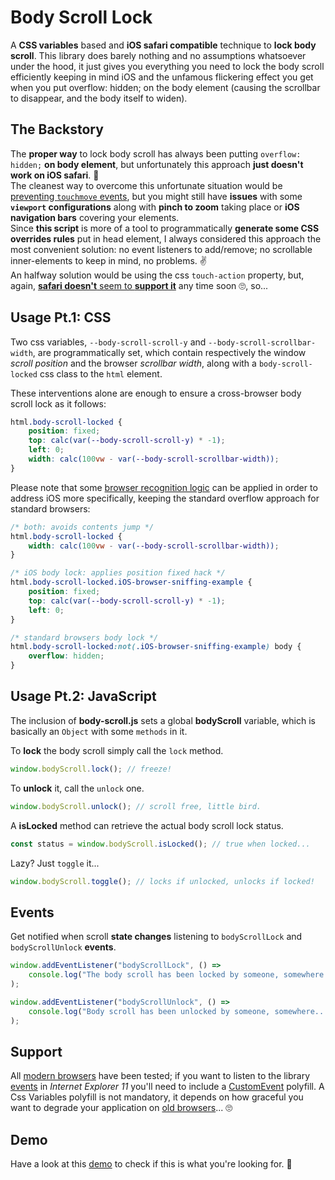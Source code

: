 # Body Scroll Lock

A **CSS variables** based and **iOS safari compatible** technique to **lock body scroll**.
This library does barely nothing and no assumptions whatsoever under the hood, it just gives you everything you need to lock the body scroll efficiently keeping in mind iOS and the unfamous flickering effect you get when you put overflow: hidden; on the body element (causing the scrollbar to disappear, and the body itself to widen).

## The Backstory

The **proper way** to lock body scroll has always been putting `overflow: hidden;` **on body element**, but unfortunately this approach **just doesn't work on iOS safari**. 🙅<br>
The cleanest way to overcome this unfortunate situation would be [preventing `touchmove` events](https://github.com/willmcpo/body-scroll-lock), but you might still have **issues** with some **`viewport` configurations** along with **pinch to zoom** taking place or **iOS navigation bars** covering your elements.<br>
Since **this script** is more of a tool to programmatically **generate some CSS overrides rules** put in head element, I always considered this approach the most convenient solution: no event listeners to add/remove; no scrollable inner-elements to keep in mind, no problems. ✌<br>
An halfway solution would be using the css `touch-action` property, but, again, [**safari doesn't** seem to **support it**](https://bugs.webkit.org/show_bug.cgi?id=133112) any time soon 🙄, so...

## Usage Pt.1: CSS

Two css variables, `--body-scroll-scroll-y` and `--body-scroll-scrollbar-width`, are programmatically set, which contain respectively the window _scroll position_ and the browser _scrollbar width_, along with a `body-scroll-locked` css class to the `html` element.

These interventions alone are enough to ensure a cross-browser body scroll lock as it follows:

```css
html.body-scroll-locked {
    position: fixed;
    top: calc(var(--body-scroll-scroll-y) * -1);
    left: 0;
    width: calc(100vw - var(--body-scroll-scrollbar-width));
}
```

Please note that some [browser recognition logic](https://gist.github.com/memob0x/0869e759887441b1349fdfe6bf5a188d) can be applied in order to address iOS more specifically, keeping the standard overflow approach for standard browsers:

```css
/* both: avoids contents jump */
html.body-scroll-locked {
    width: calc(100vw - var(--body-scroll-scrollbar-width));
}

/* iOS body lock: applies position fixed hack */
html.body-scroll-locked.iOS-browser-sniffing-example {
    position: fixed;
    top: calc(var(--body-scroll-scroll-y) * -1);
    left: 0;
}

/* standard browsers body lock */
html.body-scroll-locked:not(.iOS-browser-sniffing-example) body {
    overflow: hidden;
}
```

## Usage Pt.2: JavaScript

The inclusion of **body-scroll.js** sets a global **bodyScroll** variable, which is basically an `Object` with some `methods` in it.

To **lock** the body scroll simply call the `lock` method.

```javascript
window.bodyScroll.lock(); // freeze!
```

To **unlock** it, call the `unlock` one.

```javascript
window.bodyScroll.unlock(); // scroll free, little bird.
```

A **isLocked** method can retrieve the actual body scroll lock status.

```javascript
const status = window.bodyScroll.isLocked(); // true when locked...
```

Lazy? Just `toggle` it...

```javascript
window.bodyScroll.toggle(); // locks if unlocked, unlocks if locked!
```

## Events

Get notified when scroll **state changes** listening to `bodyScrollLock` and `bodyScrollUnlock` **events**.

```javascript
window.addEventListener("bodyScrollLock", () =>
    console.log("The body scroll has been locked by someone, somewhere...")
);

window.addEventListener("bodyScrollUnlock", () =>
    console.log("Body scroll has been unlocked by someone, somewhere...")
);
```

## Support

All [modern browsers](https://teamtreehouse.com/community/what-is-a-modern-browser) have been tested; if you want to listen to the library [events](#events) in _Internet Explorer 11_ you'll need to include a [CustomEvent](https://developer.mozilla.org/en-US/docs/Web/API/CustomEvent/CustomEvent#Polyfill) polyfill.
A Css Variables polyfill is not mandatory, it depends on how graceful you want to degrade your application on [old browsers](https://caniuse.com/#feat=css-variables)... 🙄

## Demo

Have a look at this [demo](https://memob0x.github.io/body-scroll-lock/demo/) to check if this is what you're looking for. 🤞
